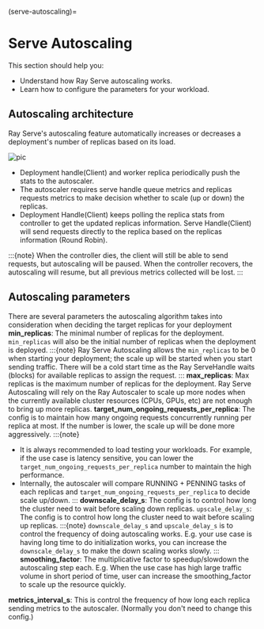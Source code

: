 (serve-autoscaling)=

# Serve Autoscaling

This section should help you:

- Understand how Ray Serve autoscaling works.
- Learn how to configure the parameters for your workload.


## Autoscaling architecture
Ray Serve's autoscaling feature automatically increases or decreases a deployment's number of replicas based on its load. 

![pic](https://raw.githubusercontent.com/ray-project/images/master/docs/serve/autoscaling.svg)

- Deployment handle(Client) and worker replica periodically push the stats to the autoscaler.
- The autoscaler requires serve handle queue metrics and replicas requests metrics to make decision whether to scale (up or down) the replicas.
- Deployment Handle(Client) keeps polling the replica stats from controller to get the updated replicas information. Serve Handle(Client) will send requests directly to the replica based on the replicas information (Round Robin).

:::{note}
When the controller dies, the client will still be able to send requests, but autoscaling will be paused. When the controller recovers, the autoscaling will resume, but all previous metrics collected will be lost.
:::

## Autoscaling parameters
There are several parameters the autoscaling algorithm takes into consideration when deciding the target replicas for your deployment
**min_replicas**: The minimal number of replicas for the deployment. ``min_replicas`` will also be the initial number of replicas when the deployment is deployed.
:::{note}
Ray Serve Autoscaling allows the `min_replicas` to be 0 when starting your deployment; the scale up will be started when you start sending traffic. There will be a cold start time as the Ray ServeHandle waits (blocks) for available replicas to assign the request.
:::
**max_replicas**: Max replicas is the maximum number of replicas for the deployment. Ray Serve Autoscaling will rely on the Ray Autoscaler to scale up more nodes when the currently available cluster resources (CPUs, GPUs, etc) are not enough to bring up more replicas. 
**target_num_ongoing_requests_per_replica**: The config is to maintain how many ongoing requests concurrently running per replica at most. If the number is lower, the scale up will be done more aggressively.
:::{note}
- It is always recommended to load testing your workloads. For example, if the use case is latency sensitive, you can lower the `target_num_ongoing_requests_per_replica` number to maintain the high performance.
- Internally, the autoscaler will compare RUNNING + PENNING tasks of each replicas and `target_num_ongoing_requests_per_replica` to decide scale up/down.
:::
**downscale_delay_s**: The config is to control how long the cluster need to wait before scaling down replicas.
`upscale_delay_s`: The config is to control how long the cluster need to wait before scaling up replicas.
:::{note}
`downscale_delay_s` and `upscale_delay_s` is to control the frequency of doing autoscaling works. E.g. your use case is having long time to do initialization works, you can increase the `downscale_delay_s` to make the down scaling works slowly.
:::
**smoothing_factor**: The multiplicative factor to speedup/slowdown the autoscaling step each. E.g. When the use case has high large traffic volume in short period of time, user can increase the smoothing_factor to scale up the resource quickly.

**metrics_interval_s**: This is control the frequency of how long each replica sending metrics to the autoscaler. (Normally you don't need to change this config.)
